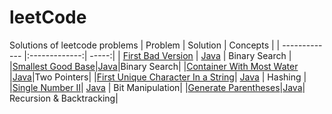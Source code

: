 # leetCode
Solutions of leetcode problems
| Problem       | Solution           | Concepts  |
| ------------- |:-------------:| -----:|
| [First Bad Version](https://leetcode.com/problems/first-bad-version/)     | [Java](https://github.com/kshitijmishra23/leetCode/blob/master/java/BadVersion.java) | Binary Search |
|[Smallest Good Base](https://leetcode.com/problems/smallest-good-base/)|[Java](https://github.com/kshitijmishra23/leetCode/blob/master/java/SmallestGoodBase.java)|Binary Search|
|[Container With Most Water](https://leetcode.com/problems/container-with-most-water/) |[Java](https://github.com/kshitijmishra23/leetCode/blob/master/java/ContainerWithMostWater.java)|Two Pointers|
|[First Unique Character In a String](https://leetcode.com/problems/first-unique-character-in-a-string/)| [Java](https://github.com/kshitijmishra23/leetCode/blob/master/java/FirstUniqCharacter.java) | Hashing |
|[Single Number II](https://leetcode.com/problems/single-number-ii/)| [Java](https://github.com/kshitijmishra23/leetCode/blob/master/java/SingleNumberII.java) | Bit Manipulation|
|[Generate Parentheses](https://leetcode.com/problems/generate-parentheses/)|[Java](https://github.com/kshitijmishra23/leetCode/blob/master/java/GenerateParentheses.java)| Recursion & Backtracking|


